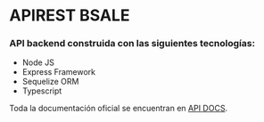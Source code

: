 # APIREST BSALE
### API backend construida con las siguientes tecnologías:
- Node JS
- Express Framework
- Sequelize ORM
- Typescript 

Toda la documentación oficial se encuentran en [API DOCS](https://enigmatic-oasis-22837.herokuapp.com/api-docs/).